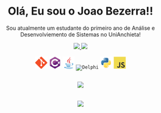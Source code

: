 <h1 align="center">Olá, Eu sou o Joao Bezerra!!</h1>

<p align="center">Sou atualmente um estudante do primeiro ano de Análise e Desenvolviemento de Sistemas no UniAnchieta!</p>

<div align="center">
  <a href="https://github.com/jbezerra9">
    <img height="180em" src="https://github-readme-stats.vercel.app/api?username=jbezerra9&show_icons=true&theme=radical&include_all_commits=true&count_private=true&hide_border=true"/>
    <img height="180em" src="https://github-readme-stats.vercel.app/api/top-langs/?username=jbezerra9&layout=compact&langs_count=8&theme=radical&hide_border=true"/>
    <br />
  </a>
</div>
 
<div align="center"><br>
  <code><img title="Git" alt="Git" height="32" src="https://raw.githubusercontent.com/devicons/devicon/master/icons/git/git-original.svg" /></code>
  <code><img title="Csharp" alt="Csharp" height="32" src="https://raw.githubusercontent.com/devicons/devicon/master/icons/csharp/csharp-original.svg" /></code>
  <code><img title="Java" alt="Java" height="32" src="https://raw.githubusercontent.com/devicons/devicon/master/icons/java/java-original.svg" /></code>
  <code><img title="Delphi" alt="Delphi" height="32" src="https://user-images.githubusercontent.com/102987228/221891926-8cae6c40-85dd-4582-b532-6b0fffe53f87.png" /></code>
  <code><img title="Python" alt="Python" height="32" src="https://raw.githubusercontent.com/devicons/devicon/master/icons/python/python-original.svg" /></code>
  <code><img title="javaScript" alt="JavaScript" height="32" src="https://raw.githubusercontent.com/devicons/devicon/master/icons/javascript/javascript-original.svg" /></code>
</div>
  
  ##
  
<div align="center">
  <div >
      <img src="https://github-readme-streak-stats.herokuapp.com?user=jbezerra9&theme=radical&hide_border=true&date_format=n%2Fj%5B%2FY%5D" />
  </div>
  <br />
  
  <a href="https://www.linkedin.com/in/jbezerra9/" target="_blank"><img src="https://img.shields.io/badge/LinkedIn-0077B5?style=for-the-badge&logo=linkedin&logoColor=white" target="_blank"></a>
  
</div>
